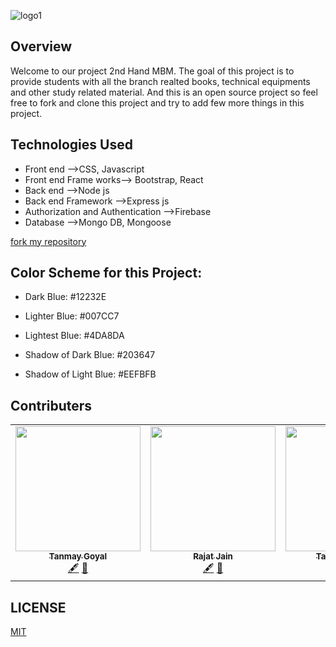 ![logo1](https://user-images.githubusercontent.com/74481466/120747306-7191bf80-c51e-11eb-891d-5c644affcfc5.png)     
 
 
 ## Overview
 Welcome to our project 2nd Hand MBM. The goal of this project is to provide students with all the branch realted books, technical equipments and other study related material. And this is an open source project so feel free to fork and clone this project and try to add few more things in this project. 
       
 ## Technologies Used
 - Front end -->CSS, Javascript
 - Front end Frame works--> Bootstrap, React
 - Back end -->Node js
 - Back end Framework -->Express js
 - Authorization and Authentication -->Firebase
 - Database -->Mongo DB, Mongoose

[fork my repository](https://github.com/user/repository/fork)

 
## Color Scheme for this Project:
- Dark Blue: #12232E

- Lighter Blue: #007CC7

- Lightest Blue: #4DA8DA

- Shadow of Dark Blue: #203647

- Shadow of Light Blue: #EEFBFB

## Contributers 
<table>
  <tr>
    <td align="center"><a href="https://github.com/tanmay12-sud0"><img src="https://avatars.githubusercontent.com/u/74183172?v=4" width="200px;" alt=""/><br /><sub><b>Tanmay Goyal</b></sub></a><br /><a href="#https://github.com/tanmay12-sud0" title="Content">🖋</a> <a href="https://github.com/Satwikan/2nd-hand-mbm/commits/main" title="Documentation">📖</a></td>
   <td align="center"><a href="https://github.com/Rajat-Jain29"><img src="https://avatars.githubusercontent.com/u/74781798?v=4" width="200px;" alt=""/><br /><sub><b>Rajat Jain</b></sub></a><br /><a href="https://github.com/Rajat-Jain29" title="Content">🖋</a> <a href="https://github.com/Satwikan/2nd-hand-mbm/commits/main" title="Documentation">📖</a></td>
    <td align="center"><a href="https://github.com/RYzen-009"><img src="https://avatars.githubusercontent.com/u/74481466?s=400&u=3ce07bd992f782c43c2474dd99e284f1671f43fe&v=4" width="200px;" alt=""/><br /><sub><b>Tanmay Mathur</b></sub></a><br /><a href="https://github.com/RYzen-009" title="Content">🖋</a> <a href="https://github.com/Satwikan/2nd-hand-mbm/commits/main" title="Documentation">📖</a></td>
    <td align="center"><a href="https://github.com/Satwikan"><img src="https://avatars.githubusercontent.com/u/69719072?v=4" width="200px;" alt=""/><br /><sub><b>Satwik Anmol</b></sub></a><br /><a href="https://github.com/Satwikan" title="Content">🖋</a> <a href="https://github.com/Satwikan/2nd-hand-mbm/commits/main" title="Documentation">📖</a></td>
 </tr>
</table> 




## LICENSE
[MIT](https://github.com/Satwikan/2nd-hand-mbm/blob/main/LICENSE)

